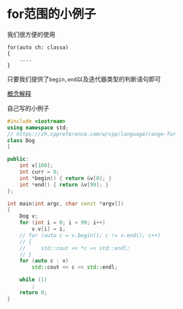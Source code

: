 # for范围的小例子

我们很方便的使用

```
for(auto ch: classa)
{
	....
}
```

只要我们提供了`begin,end`以及迭代器类型的判断语句即可

[概念解释](https://zh.cppreference.com/w/cpp/language/range-for)

自己写的小例子

```cpp
#include <iostream>
using namespace std;
// https://zh.cppreference.com/w/cpp/language/range-for
class Dog
{

public:
    int v[100];
    int curr = 0;
    int *begin() { return &v[0]; }
    int *end() { return &v[99]; }
};

int main(int argc, char const *argv[])
{
    Dog v;
    for (int i = 0; i < 99; i++)
        v.v[i] = i;
    // for (auto c = v.begin(); c != v.end(); c++)
    // {
    //     std::cout << *c << std::endl;
    // }
    for (auto c : v)
        std::cout << c << std::endl;

    while (1)
        ;
    return 0;
}

```

